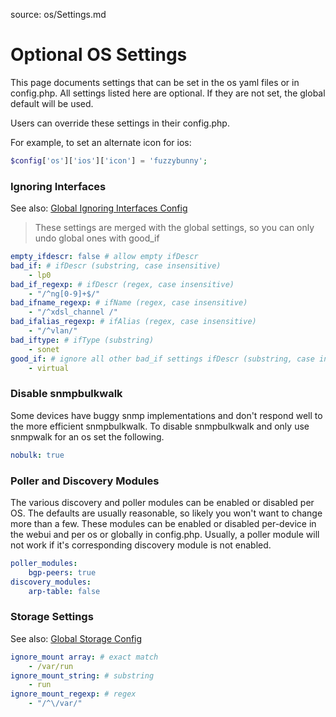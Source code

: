 source: os/Settings.md
# Optional OS Settings

This page documents settings that can be set in the os yaml files or in config.php.
All settings listed here are optional. If they are not set, the global default will be used.

Users can override these settings in their config.php.

For example, to set an alternate icon for ios:
```php
$config['os']['ios']['icon'] = 'fuzzybunny';
```

### Ignoring Interfaces
See also: [Global Ignoring Interfaces Config](../../Support/Configuration.md#interfaces-to-be-ignored)

> These settings are merged with the global settings, so you can only undo global ones with good_if

```yaml
empty_ifdescr: false # allow empty ifDescr
bad_if: # ifDescr (substring, case insensitive)
    - lp0
bad_if_regexp: # ifDescr (regex, case insensitive)
    - "/^ng[0-9]+$/"
bad_ifname_regexp: # ifName (regex, case insensitive)
    - "/^xdsl_channel /"
bad_ifalias_regexp: # ifAlias (regex, case insensitive)
    - "/^vlan/"
bad_iftype: # ifType (substring)
    - sonet
good_if: # ignore all other bad_if settings ifDescr (substring, case insensitive)
    - virtual

```

### Disable snmpbulkwalk
Some devices have buggy snmp implementations and don't respond well to the more efficient snmpbulkwalk.
To disable snmpbulkwalk and only use snmpwalk for an os set the following.

```yaml
nobulk: true
```

### Poller and Discovery Modules
The various discovery and poller modules can be enabled or disabled per OS.  The defaults are usually reasonable, so likely you won't want to change more than a few.
These modules can be enabled or disabled per-device in the webui and per os or globally in config.php.
Usually, a poller module will not work if it's corresponding discovery module is not enabled.

```yaml
poller_modules:
    bgp-peers: true
discovery_modules:
    arp-table: false
```

### Storage Settings
See also: [Global Storage Config](../../Support/Configuration.md#storage-configuration)

```yaml
ignore_mount array: # exact match
    - /var/run
ignore_mount_string: # substring
    - run
ignore_mount_regexp: # regex
    - "/^\/var/"
```
